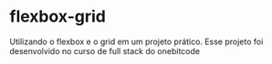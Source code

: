 # flexbox-grid
 Utilizando o flexbox e o grid em um projeto prático. Esse projeto foi desenvolvido no curso de  full stack do onebitcode
